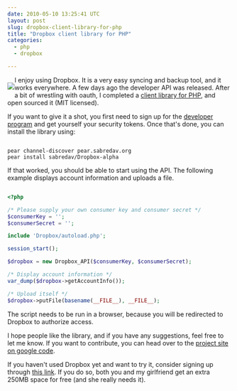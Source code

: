 ```yaml
---
date: 2010-05-10 13:25:41 UTC
layout: post
slug: dropbox-client-library-for-php
title: "Dropbox client library for PHP"
categories:
  - php
  - dropbox

---
```

<p style="float: left;"><img src="http://www.rooftopsolutions.nl/blog/user/themes/rooftop/images/dropbox.png" /></p>

<p>I enjoy using Dropbox. It is a very easy syncing and backup tool, and it works everywhere. A few days ago the developer API was released. After a bit of wrestling with oauth, I completed a <a href="http://code.google.com/p/dropbox-php/">client library for PHP</a>, and open sourced it (MIT licensed).</p>

<p>If you want to give it a shot, you first need to sign up for the <a href="https://www.dropbox.com/developers/">developer program</a> and get yourself your security tokens. Once that's done, you can install the library using:</p>

```

pear channel-discover pear.sabredav.org
pear install sabredav/Dropbox-alpha

```

<p>If that worked, you should be able to start using the API. The following example displays account information and uploads a file.</p>

```php

<?php

/* Please supply your own consumer key and consumer secret */
$consumerKey = '';
$consumerSecret = '';

include 'Dropbox/autoload.php';

session_start();

$dropbox = new Dropbox_API($consumerKey, $consumerSecret);

/* Display account information */
var_dump($dropbox->getAccountInfo());

/* Upload itself */
$dropbox->putFile(basename(__FILE__), __FILE__);


```

<p>The script needs to be run in a browser, because you will be redirected to Dropbox to authorize access.</p>

<p>I hope people like the library, and if you have any suggestions, feel free to let me know. If you want to contribute, you can head over to the <a href="http://code.google.com/p/dropbox-php/">project site on google code</a>.</p>

<p>If you haven't used Dropbox yet and want to try it, consider signing up through <a href="https://www.dropbox.com/referrals/NTI5MDU0NjA5">this link</a>. If you do so, both you and my girlfriend get an extra 250MB space for free (and she really needs it).</p>